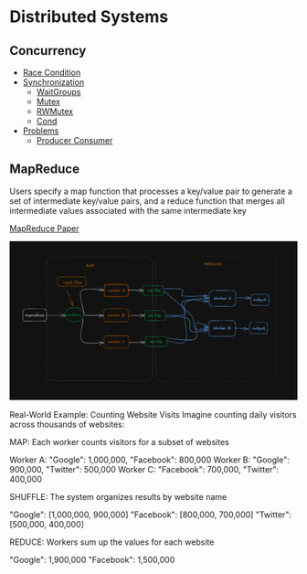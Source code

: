 # Distributed Systems

## Concurrency 
- [Race Condition](/Concurrency/Goroutines/main.go)
- [Synchronization](/Concurrency/)
    - [WaitGroups](/Concurrency/WaitGroups/main.go)
    - [Mutex](/Concurrency/Mutex/main.go)
    - [RWMutex](/Concurrency/RWMutex/main.go)
    - [Cond](/Concurrency/Cond/main.go)
- [Problems](/Concurrency/Problems/)
    - [Producer Consumer](/Concurrency/Problems/ProducerConsumer/main.go)
    
## MapReduce
Users specify a map function that processes a
key/value pair to generate a set of intermediate key/value
pairs, and a reduce function that merges all intermediate
values associated with the same intermediate key

[MapReduce Paper](https://static.googleusercontent.com/media/research.google.com/en//archive/mapreduce-osdi04.pdf)

![alt text](image.png)


Real-World Example: Counting Website Visits
Imagine counting daily visitors across thousands of websites:

MAP: Each worker counts visitors for a subset of websites

Worker A: "Google": 1,000,000, "Facebook": 800,000
Worker B: "Google": 900,000, "Twitter": 500,000
Worker C: "Facebook": 700,000, "Twitter": 400,000


SHUFFLE: The system organizes results by website name

"Google": [1,000,000, 900,000]
"Facebook": [800,000, 700,000]
"Twitter": [500,000, 400,000]


REDUCE: Workers sum up the values for each website

"Google": 1,900,000
"Facebook": 1,500,000